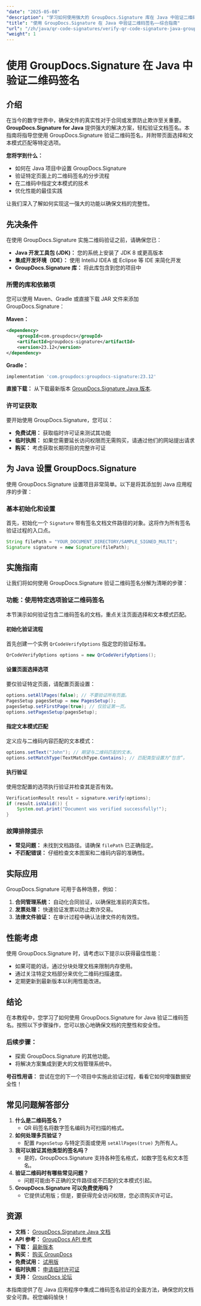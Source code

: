 ```yaml
---
"date": "2025-05-08"
"description": "学习如何使用强大的 GroupDocs.Signature 库在 Java 中验证二维码签名。本指南涵盖设置、验证选项和最佳实践。"
"title": "使用 GroupDocs.Signature 在 Java 中验证二维码签名——综合指南"
"url": "/zh/java/qr-code-signatures/verify-qr-code-signature-java-groupdocs-signature/"
"weight": 1
---
```


# 使用 GroupDocs.Signature 在 Java 中验证二维码签名

## 介绍

在当今的数字世界中，确保文件的真实性对于合同或发票防止欺诈至关重要。 **GroupDocs.Signature for Java** 提供强大的解决方案，轻松验证文档签名。本指南将指导您使用 GroupDocs.Signature 验证二维码签名，并附带页面选择和文本模式匹配等特定选项。

**您将学到什么：**

- 如何在 Java 项目中设置 GroupDocs.Signature
- 验证特定页面上的二维码签名的分步流程
- 在二维码中指定文本模式的技术
- 优化性能的最佳实践

让我们深入了解如何实现这一强大的功能以确保文档的完整性。

## 先决条件

在使用 GroupDocs.Signature 实施二维码验证之前，请确保您已：

- **Java 开发工具包 (JDK)：** 您的系统上安装了 JDK 8 或更高版本
- **集成开发环境（IDE）：** 使用 IntelliJ IDEA 或 Eclipse 等 IDE 来简化开发
- **GroupDocs.Signature 库：** 将此库包含到您的项目中

### 所需的库和依赖项

您可以使用 Maven、Gradle 或直接下载 JAR 文件来添加 GroupDocs.Signature：

**Maven：**

```xml
<dependency>
    <groupId>com.groupdocs</groupId>
    <artifactId>groupdocs-signature</artifactId>
    <version>23.12</version>
</dependency>
```

**Gradle：**

```gradle
implementation 'com.groupdocs:groupdocs-signature:23.12'
```

**直接下载：** 
从下载最新版本 [GroupDocs.Signature Java 版本](https://releases。groupdocs.com/signature/java/).

### 许可证获取

要开始使用 GroupDocs.Signature，您可以：

- **免费试用：** 获取临时许可证来测试其功能
- **临时执照：** 如果您需要延长访问权限而无需购买，请通过他们的网站提出请求
- **购买：** 考虑获取长期项目的完整许可证

## 为 Java 设置 GroupDocs.Signature

使用 GroupDocs.Signature 设置项目非常简单。以下是将其添加到 Java 应用程序的步骤：

### 基本初始化和设置

首先，初始化一个 `Signature` 带有签名文档文件路径的对象。这将作为所有签名验证过程的入口点。

```java
String filePath = "YOUR_DOCUMENT_DIRECTORY/SAMPLE_SIGNED_MULTI";
Signature signature = new Signature(filePath);
```

## 实施指南

让我们将如何使用 GroupDocs.Signature 验证二维码签名分解为清晰的步骤：

### 功能：使用特定选项验证二维码签名

本节演示如何验证包含二维码签名的文档，重点关注页面选择和文本模式匹配。

#### 初始化验证流程

首先创建一个实例 `QrCodeVerifyOptions` 指定您的验证标准。

```java
QrCodeVerifyOptions options = new QrCodeVerifyOptions();
```

#### 设置页面选择选项

要仅验证特定页面，请配置页面设置：

```java
options.setAllPages(false); // 不要验证所有页面。
PagesSetup pagesSetup = new PagesSetup();
pagesSetup.setFirstPage(true); // 仅验证第一页。
options.setPagesSetup(pagesSetup);
```

#### 指定文本模式匹配

定义应与二维码内容匹配的文本模式：

```java
options.setText("John"); // 期望与二维码匹配的文本。
options.setMatchType(TextMatchType.Contains); // 匹配类型设置为“包含”。
```

#### 执行验证

使用您配置的选项执行验证并检查其是否有效。

```java
VerificationResult result = signature.verify(options);
if (result.isValid()) {
    System.out.print("Document was verified successfully!");
}
```

### 故障排除提示

- **常见问题：** 未找到文档路径。请确保 `filePath` 已正确指定。
- **不匹配错误：** 仔细检查文本图案和二维码内容的准确性。

## 实际应用

GroupDocs.Signature 可用于各种场景，例如：

1. **合同管理系统：** 自动化合同验证，以确保批准前的真实性。
2. **发票处理：** 快速验证发票以防止欺诈交易。
3. **法律文件验证：** 在审计过程中确认法律文件的有效性。

## 性能考虑

使用 GroupDocs.Signature 时，请考虑以下提示以获得最佳性能：

- 如果可能的话，通过分块处理文档来限制内存使用。
- 通过关注特定文档部分来优化二维码扫描速度。
- 定期更新到最新版本以利用性能改进。

## 结论

在本教程中，您学习了如何使用 GroupDocs.Signature for Java 验证二维码签名。按照以下步骤操作，您可以放心地确保文档的完整性和安全性。 

### 后续步骤：

- 探索 GroupDocs.Signature 的其他功能。
- 将解决方案集成到更大的文档管理系统中。

**号召性用语：** 尝试在您的下一个项目中实施此验证过程，看看它如何增强数据安全性！

## 常见问题解答部分

1. **什么是二维码签名？**
   - QR 码签名将数字签名编码为可扫描的格式。
2. **如何处理多页验证？**
   - 配置 `PagesSetup` 与特定页面或使用 `setAllPages(true)` 为所有人。
3. **我可以验证其他类型的签名吗？**
   - 是的，GroupDocs.Signature 支持各种签名格式，如数字签名和文本签名。
4. **验证二维码时有哪些常见问题？**
   - 问题可能由不正确的文件路径或不匹配的文本模式引起。
5. **GroupDocs.Signature 可以免费使用吗？**
   - 它提供试用版；但是，要获得完全访问权限，您必须购买许可证。

## 资源

- **文档：** [GroupDocs.Signature Java 文档](https://docs.groupdocs.com/signature/java/)
- **API 参考：** [GroupDocs API 参考](https://reference.groupdocs.com/signature/java/)
- **下载：** [最新版本](https://releases.groupdocs.com/signature/java/)
- **购买：** [购买 GroupDocs](https://purchase.groupdocs.com/buy)
- **免费试用：** [试用版](https://releases.groupdocs.com/signature/java/)
- **临时执照：** [申请临时许可证](https://purchase.groupdocs.com/temporary-license/)
- **支持：** [GroupDocs 论坛](https://forum.groupdocs.com/c/signature/)

本指南提供了在 Java 应用程序中集成二维码签名验证的全面方法，确保您的文档安全可靠。祝您编码愉快！